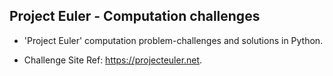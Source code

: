 ## Project Euler - Computation challenges

- 'Project Euler' computation problem-challenges and solutions in Python.
 
- Challenge Site Ref: https://projecteuler.net.
